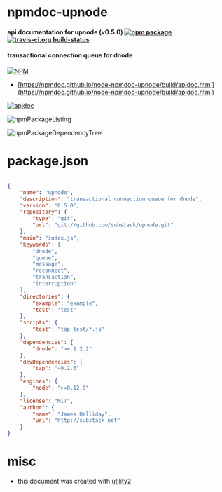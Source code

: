 # npmdoc-upnode

#### api documentation for  upnode (v0.5.0)  [![npm package](https://img.shields.io/npm/v/npmdoc-upnode.svg?style=flat-square)](https://www.npmjs.org/package/npmdoc-upnode) [![travis-ci.org build-status](https://api.travis-ci.org/npmdoc/node-npmdoc-upnode.svg)](https://travis-ci.org/npmdoc/node-npmdoc-upnode)

#### transactional connection queue for dnode

[![NPM](https://nodei.co/npm/upnode.png?downloads=true&downloadRank=true&stars=true)](https://www.npmjs.com/package/upnode)

- [https://npmdoc.github.io/node-npmdoc-upnode/build/apidoc.html](https://npmdoc.github.io/node-npmdoc-upnode/build/apidoc.html)

[![apidoc](https://npmdoc.github.io/node-npmdoc-upnode/build/screenCapture.buildCi.browser.%252Ftmp%252Fbuild%252Fapidoc.html.png)](https://npmdoc.github.io/node-npmdoc-upnode/build/apidoc.html)

![npmPackageListing](https://npmdoc.github.io/node-npmdoc-upnode/build/screenCapture.npmPackageListing.svg)

![npmPackageDependencyTree](https://npmdoc.github.io/node-npmdoc-upnode/build/screenCapture.npmPackageDependencyTree.svg)



# package.json

```json

{
    "name": "upnode",
    "description": "transactional connection queue for dnode",
    "version": "0.5.0",
    "repository": {
        "type": "git",
        "url": "git://github.com/substack/upnode.git"
    },
    "main": "index.js",
    "keywords": [
        "dnode",
        "queue",
        "message",
        "reconnect",
        "transaction",
        "interruption"
    ],
    "directories": {
        "example": "example",
        "test": "test"
    },
    "scripts": {
        "test": "tap test/*.js"
    },
    "dependencies": {
        "dnode": ">= 1.2.2"
    },
    "devDependencies": {
        "tap": "~0.2.6"
    },
    "engines": {
        "node": ">=0.12.0"
    },
    "license": "MIT",
    "author": {
        "name": "James Halliday",
        "url": "http://substack.net"
    }
}
```



# misc
- this document was created with [utility2](https://github.com/kaizhu256/node-utility2)
